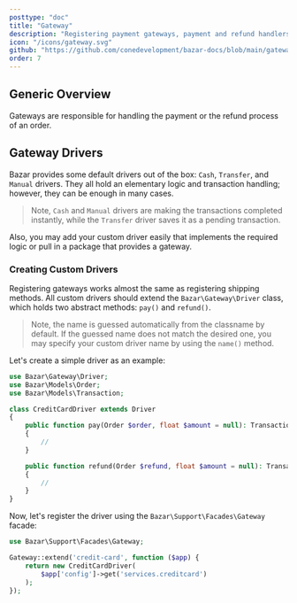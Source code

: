```yaml
---
posttype: "doc"
title: "Gateway"
description: "Registering payment gateways, payment and refund handlers."
icon: "/icons/gateway.svg"
github: "https://github.com/conedevelopment/bazar-docs/blob/main/gateway.md"
order: 7
---
```


## Generic Overview

Gateways are responsible for handling the payment or the refund process of an order.

## Gateway Drivers

Bazar provides some default drivers out of the box: `Cash`, `Transfer`, and `Manual` drivers. They all hold an elementary logic and transaction handling; however, they can be enough in many cases.

> Note, `Cash` and `Manual` drivers are making the transactions completed instantly, while the `Transfer` driver saves it as a pending transaction.

Also, you may add your custom driver easily that implements the required logic or pull in a package that provides a gateway.

### Creating Custom Drivers

Registering gateways works almost the same as registering shipping methods. All custom drivers should extend the `Bazar\Gateway\Driver` class, which holds two abstract methods: `pay()` and `refund()`.

> Note, the name is guessed automatically from the classname by default. If the guessed name does not match the desired one, you may specify your custom driver name by using the `name()` method.

Let's create a simple driver as an example:

```php
use Bazar\Gateway\Driver;
use Bazar\Models\Order;
use Bazar\Models\Transaction;

class CreditCardDriver extends Driver
{
    public function pay(Order $order, float $amount = null): Transaction
    {
        //
    }

    public function refund(Order $refund, float $amount = null): Transaction
    {
        //
    }
}
```

Now, let's register the driver using the `Bazar\Support\Facades\Gateway` facade:

```php
use Bazar\Support\Facades\Gateway;

Gateway::extend('credit-card', function ($app) {
    return new CreditCardDriver(
        $app['config']->get('services.creditcard')
    );
});
```

